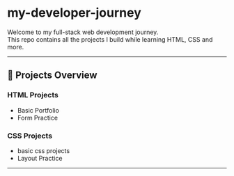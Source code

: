 # my-developer-journey

Welcome to my full-stack web development journey.  
This repo contains all the projects I build while learning HTML, CSS and more.

---

## 📂 Projects Overview

### HTML Projects
- Basic Portfolio
- Form Practice

### CSS Projects
- basic css projects
- Layout Practice

---
